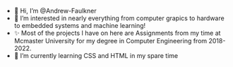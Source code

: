 - 👋 Hi, I’m @Andrew-Faulkner
- 👀 I’m interested in nearly everything from computer grapics to hardware to embedded systems and machine learning!
- ✨ Most of the projects I have on here are Assignments from my time at Mcmaster University for my degree in Computer Engineering from 2018-2022.
- 🌱 I’m currently learning CSS and HTML in my spare time


  
<!---
Andrew-Faulkner/Andrew-Faulkner is a ✨ special ✨ repository because its `README.md` (this file) appears on your GitHub profile.
You can click the Preview link to take a look at your changes.
--->

